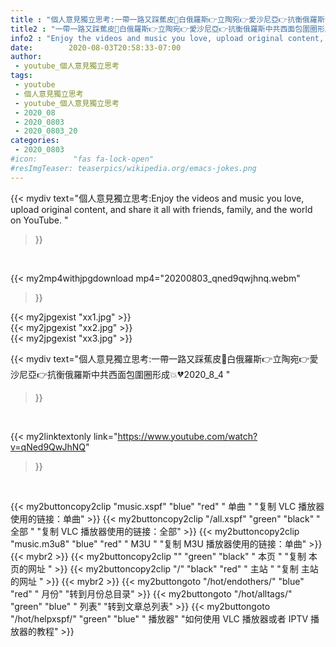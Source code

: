 ```yaml
---
title : "個人意見獨立思考:一帶一路又踩蕉皮🍌白俄羅斯👉立陶宛👉愛沙尼亞👉抗衡俄羅斯中共西面包圍圈形成💥💔2020_8_4 "
title2 : "一帶一路又踩蕉皮🍌白俄羅斯👉立陶宛👉愛沙尼亞👉抗衡俄羅斯中共西面包圍圈形成💥💔2020_8_4 "
info2 : "Enjoy the videos and music you love, upload original content, and share it all with friends, family, and the world on YouTube. "
date:        2020-08-03T20:58:33-07:00
author:
 - youtube_個人意見獨立思考
tags:
 - youtube
 - 個人意見獨立思考
 - youtube_個人意見獨立思考
 - 2020_08
 - 2020_0803
 - 2020_0803_20
categories:
 - 2020_0803
#icon:        "fas fa-lock-open"
#resImgTeaser: teaserpics/wikipedia.org/emacs-jokes.png
---
```


{{< mydiv text="個人意見獨立思考:Enjoy the videos and music you love, upload original content, and share it all with friends, family, and the world on YouTube. "
>}}
<br>


{{< my2mp4withjpgdownload mp4="20200803_qned9qwjhnq.webm"
>}}

{{< my2jpgexist "xx1.jpg" >}}<br>
{{< my2jpgexist "xx2.jpg" >}}<br>
{{< my2jpgexist "xx3.jpg" >}}<br>



{{< mydiv text="個人意見獨立思考:一帶一路又踩蕉皮🍌白俄羅斯👉立陶宛👉愛沙尼亞👉抗衡俄羅斯中共西面包圍圈形成💥💔2020_8_4 "
>}}
<br>

{{< my2linktextonly link="https://www.youtube.com/watch?v=qNed9QwJhNQ"
>}}


<br>

{{< my2buttoncopy2clip "music.xspf"        "blue"   "red"    " 单曲 "  "复制 VLC 播放器使用的链接：单曲" >}} {{< my2buttoncopy2clip "/all.xspf"         "green"  "black"  " 全部 "  "复制 VLC 播放器使用的链接：全部" >}} {{< my2buttoncopy2clip "music.m3u8"        "blue"   "red"    " M3U  "    "复制 M3U 播放器使用的链接：单曲" >}} {{< mybr2 >}} {{< my2buttoncopy2clip ""                  "green"  "black"  " 本页 "    "复制 本页的网址 " >}} {{< my2buttoncopy2clip "/"                 "black"  "red"    " 主站 "    "复制 主站的网址 " >}} {{< mybr2 >}} {{< my2buttongoto      "/hot/endothers/"   "blue"   "red"    " 月份"   "转到月份总目录" >}} {{< my2buttongoto      "/hot/alltags/"     "green"  "blue"   " 列表"   "转到文章总列表" >}} {{< my2buttongoto      "/hot/helpxspf/"    "green"  "blue"   " 播放器" "如何使用 VLC 播放器或者 IPTV 播放器的教程" >}} 
